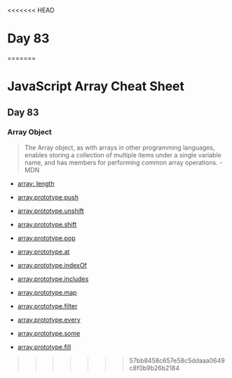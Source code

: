 <<<<<<< HEAD
# Day 83
=======
# JavaScript Array Cheat Sheet

## Day 83

### Array Object

> The Array object, as with arrays in other programming languages, enables storing a collection of multiple items under a single variable name, and has members for performing common array operations. - MDN

- [array: length](https://developer.mozilla.org/en-US/docs/Web/JavaScript/Reference/Global_Objects/Array/length)

- [array.prototype.push](https://developer.mozilla.org/en-US/docs/Web/JavaScript/Reference/Global_Objects/Array/push)

- [array.prototype.unshift](https://developer.mozilla.org/en-US/docs/Web/JavaScript/Reference/Global_Objects/Array/unshift)

- [array.prototype.shift](https://developer.mozilla.org/en-US/docs/Web/JavaScript/Reference/Global_Objects/Array/shift)

- [array.prototype.pop](https://developer.mozilla.org/en-US/docs/Web/JavaScript/Reference/Global_Objects/Array/pop)

- [array.prototype.at](https://developer.mozilla.org/en-US/docs/Web/JavaScript/Reference/Global_Objects/Array/at)

- [array.prototype.indexOf](https://developer.mozilla.org/en-US/docs/Web/JavaScript/Reference/Global_Objects/Array/indexOf)

- [array.prototype.includes](https://developer.mozilla.org/en-US/docs/Web/JavaScript/Reference/Global_Objects/Array/includes)

- [array.prototype.map](https://developer.mozilla.org/en-US/docs/Web/JavaScript/Reference/Global_Objects/Array/map)

- [array.prototype.filter](https://developer.mozilla.org/en-US/docs/Web/JavaScript/Reference/Global_Objects/Array/filter)

- [array.prototype.every](https://developer.mozilla.org/en-US/docs/Web/JavaScript/Reference/Global_Objects/Array/every)

- [array.prototype.some](https://developer.mozilla.org/en-US/docs/Web/JavaScript/Reference/Global_Objects/Array/some)

- [array.prototype.fill](https://developer.mozilla.org/en-US/docs/Web/JavaScript/Reference/Global_Objects/Array/fill)
>>>>>>> 57bb8458c657e58c5ddaaa0649c8f0b9b26b2184
